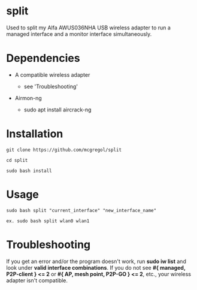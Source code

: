 # split
Used to split my Alfa AWUS036NHA USB wireless adapter to run a managed interface and a monitor interface simultaneously.

# Dependencies
- A compatible wireless adapter
    - see 'Troubleshooting'
   
- Airmon-ng

    - sudo apt install aircrack-ng

# Installation
    git clone https://github.com/mcgregol/split

    cd split
    
    sudo bash install

# Usage

    sudo bash split "current_interface" "new_interface_name" 

    ex. sudo bash split wlan0 wlan1 

# Troubleshooting

If you get an error and/or the program doesn't work, run **sudo iw list** and look under **valid interface combinations**.  If you do not see **#{ managed, P2P-client } <= 2** or **#{ AP, mesh point, P2P-GO } <= 2**, etc., your wireless adapter isn't compatible.
